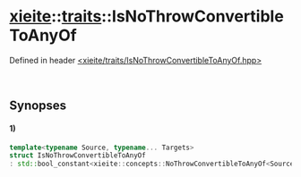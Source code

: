 # [xieite](../xieite.md)\:\:[traits](../traits.md)\:\:IsNoThrowConvertibleToAnyOf
Defined in header [<xieite/traits/IsNoThrowConvertibleToAnyOf.hpp>](../../include/xieite/traits/IsNoThrowConvertibleToAnyOf.hpp)

&nbsp;

## Synopses
#### 1)
```cpp
template<typename Source, typename... Targets>
struct IsNoThrowConvertibleToAnyOf
: std::bool_constant<xieite::concepts::NoThrowConvertibleToAnyOf<Source, Targets...>> {};
```
